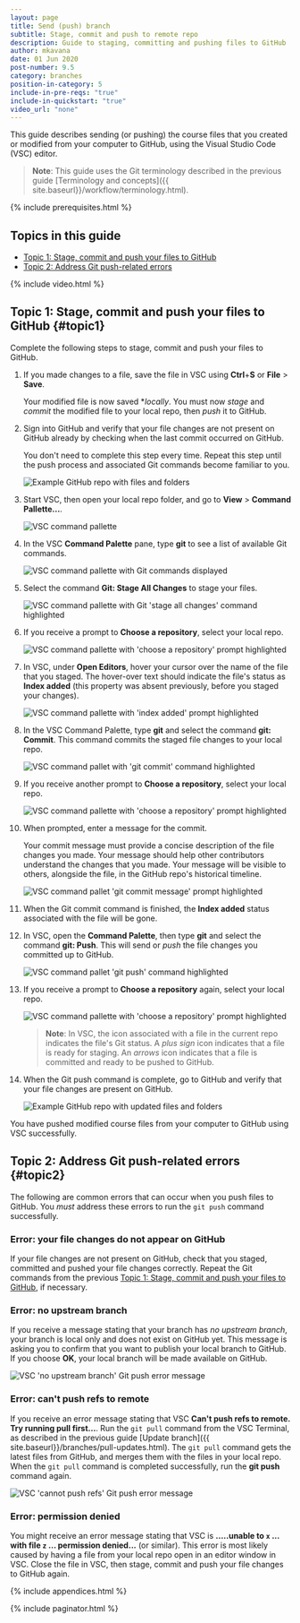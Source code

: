 ```yaml
---
layout: page
title: Send (push) branch
subtitle: Stage, commit and push to remote repo 
description: Guide to staging, committing and pushing files to GitHub 
author: mkavana
date: 01 Jun 2020
post-number: 9.5
category: branches
position-in-category: 5
include-in-pre-reqs: "true"
include-in-quickstart: "true"
video_url: "none"
---
```


This guide describes sending (or pushing) the course files that you created or modified from your computer to GitHub, using the Visual Studio Code (VSC) editor.

> **Note**: This guide uses the Git terminology described in the previous guide [Terminology and concepts]({{ site.baseurl}}/workflow/terminology.html).
>

{% include prerequisites.html %}

## Topics in this guide

- [Topic 1: Stage, commit and push your files to GitHub](#topic1)
- [Topic 2: Address Git push-related errors](#topic2)

{% include video.html %}

## Topic 1: Stage, commit and push your files to GitHub {#topic1}

Complete the following steps to stage, commit and push your files to GitHub.

1. If you made changes to a file, save the file in VSC using **Ctrl**+**S** or **File** > **Save**.

    Your modified file is now saved **locally*. You must now *stage* and *commit* the modified file to your local repo, then *push* it to GitHub.

2. Sign into GitHub and verify that your file changes are not present on GitHub already by checking when the last commit occurred on GitHub.

    You don't need to complete this step every time. Repeat this step until the push process and associated Git commands become familiar to you.

    ![Example GitHub repo with files and folders](../assets/images/09-branches/push/git-push-vsc-002.png)

3. Start VSC, then open your local repo folder, and go to **View** > **Command Pallette...**.

    ![VSC command pallette](../assets/images/09-branches/push/git-push-vsc-003.png)

4. In the VSC **Command Palette** pane, type **git** to see a list of available Git commands.

    ![VSC command pallette with Git commands displayed](../assets/images/09-branches/push/git-push-vsc-004.png)

5. Select the command **Git: Stage All Changes** to stage your files.

    ![VSC command pallette with Git 'stage all changes' command highlighted](../assets/images/09-branches/push/git-push-vsc-005.png)

6. If you receive a prompt to **Choose a repository**, select your local repo.

    ![VSC command pallette with 'choose a repository' prompt highlighted](../assets/images/09-branches/push/git-push-vsc-006.png)

7. In VSC, under **Open Editors**, hover your cursor over the name of the file that you staged. The hover-over text should indicate the file's status as **Index added** (this property was absent previously, before you staged your changes).

    ![VSC command pallette with 'index added' prompt highlighted](../assets/images/09-branches/push/git-push-vsc-007.png)

8. In the VSC Command Palette, type **git** and select the command **git: Commit**. This command commits the staged file changes to your local repo.

    ![VSC command pallet with 'git commit' command highlighted](../assets/images/09-branches/push/git-push-vsc-008.png)

9. If you receive another prompt to **Choose a repository**, select your local repo.

    ![VSC command pallette with 'choose a repository' prompt highlighted](../assets/images/09-branches/push/git-push-vsc-009.png)

10. When prompted, enter a message for the commit.

    Your commit message must provide a concise description of the file changes you made. Your message should help other contributors understand the changes that you made. Your message will be visible to others, alongside the file, in the GitHub repo's historical timeline.

    ![VSC command pallet 'git commit message' prompt highlighted](../assets/images/09-branches/push/git-push-vsc-010.png)

11. When the Git commit command is finished, the **Index added** status associated with the file will be gone.

12. In VSC, open the **Command Palette**, then type **git** and select the command **git: Push**. This will send or *push* the file changes you committed up to GitHub.

    ![VSC command pallet 'git push' command highlighted](../assets/images/09-branches/push/git-push-vsc-012.png)

13. If you receive a prompt to **Choose a repository** again, select your local repo.

    ![VSC command pallette with 'choose a repository' prompt highlighted](../assets/images/09-branches/push/git-push-vsc-013.png)

    > **Note**: In VSC, the icon associated with a file in the current repo indicates the file's Git status. A *plus sign* icon indicates that a file is ready for staging. An *arrows* icon indicates that a file is committed and ready to be pushed to GitHub.

14. When the Git push command is complete, go to GitHub and verify that your file changes are present on GitHub.

    ![Example GitHub repo with updated files and folders](../assets/images/09-branches/push/git-push-vsc-014.png)

You have pushed modified course files from your computer to GitHub using VSC successfully.

## Topic 2: Address Git push-related errors {#topic2}

The following are common errors that can occur when you push files to GitHub. You *must* address these errors to run the `git push` command successfully.

### Error: your file changes do not appear on GitHub

If your file changes are not present on GitHub, check that you staged, committed and pushed your file changes correctly. Repeat the Git commands from the previous [Topic 1: Stage, commit and push your files to GitHub](#topic1), if necessary.

### Error: no upstream branch

If you receive a message stating that your branch has *no upstream branch*, your branch is local only and does not exist on GitHub yet. This message is asking you to confirm that you want to publish your local branch to GitHub. If you choose **OK**, your local branch will be made available on GitHub.

![VSC 'no upstream branch' Git push error message](../assets/images/09-branches/push/git-push-vsc-error-001.png)

### Error: can't push refs to remote

If you receive an error message stating that VSC **Can't push refs to remote. Try running pull first...**. Run the `git pull` command from the VSC Terminal, as described in the previous guide [Update branch]({{ site.baseurl}}/branches/pull-updates.html). The `git pull` command gets the latest files from GitHub, and merges them with the files in your local repo. When the `git pull` command is completed successfully, run the **git push** command again.

![VSC 'cannot push refs' Git push error message](../assets/images/09-branches/push/git-push-vsc-error-002.png)

### Error: permission denied

You might receive an error message stating that VSC is **.....unable to `x` ... with file `z` ... permission denied...** (or similar). This error is most likely caused by having a file from your local repo open in an editor window in VSC. Close the file in VSC, then stage, commit and push your file changes to GitHub again.

{% include appendices.html %}

{% include paginator.html %}
